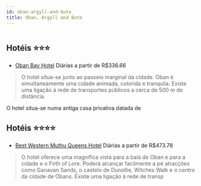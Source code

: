 ```yaml
---
id: oban-argyll-and-bute
title: Oban, Argyll and Bute
---
```


<center><img src="http://image1.urlforimages.com/Images/1495149/$Original/120501342_1024X682.JPG" alt="" /></center>


## Hotéis ⭐️⭐️⭐️

-    [Oban Bay Hotel](https://www.hurb.com/aud/https://www.hurb.com/hoteis/oban/oban-bay-hotel-JNP-JP921562?cmp=18055) Diárias a partir de R$336.66
   > O hotel situa-se junto ao passeio marginal da cidade. Oban é simultaneamente uma cidade animada, colorida e tranquila. Existe uma ligação à rede de transportes públicos a cerca de 500 m de distância.

O hotel situa-se numa antiga casa privativa datada de 

## Hotéis ⭐️⭐️⭐️⭐️

-    [Best Western Muthu Queens Hotel](https://www.hurb.com/aud/https://www.hurb.com/hoteis/oban/best-western-muthu-queens-hotel-JNP-JP767293?cmp=18055) Diárias a partir de R$473.78
   > O hotel oferece uma magnífica vista para a baía de Oban e para a cidade e o Firth of Lore. Poderá alcançar facilmente a pé atracções como Ganavan Sands, o castelo de Dunollie, Witches Walk e o centro da cidade de Obans. Existe uma ligação à rede de transp
